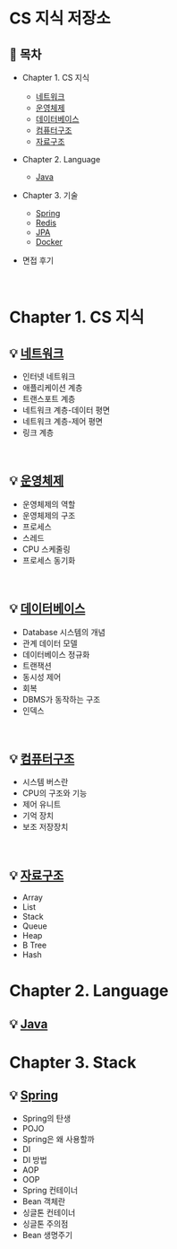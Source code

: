 # CS 지식 저장소

## :memo: 목차

- Chapter 1. CS 지식
  - [네트워크]()
  - [운영체제]()
  - [데이터베이스]()
  - [컴퓨터구조]()
  - [자료구조]()
- Chapter 2. Language
  - [Java]()
- Chapter 3. 기술
  - [Spring]()
  - [Redis]()
  - [JPA]()
  - [Docker]()

- 면접 후기
  

</br>

# Chapter 1. CS 지식
## :bulb: [네트워크]()
  - 인터넷 네트워크
  - 애플리케이션 계층
  - 트랜스포트 계층
  - 네트워크 계층-데이터 평면
  - 네트워크 계층-제어 평면
  - 링크 계층


</br>

## :bulb: [운영체제]()
  - 운영체제의 역할
  - 운영체제의 구조
  - 프로세스
  - 스레드
  - CPU 스케줄링
  - 프로세스 동기화


</br>

## :bulb: [데이터베이스]()
  - Database 시스템의 개념
  - 관계 데이터 모델
  - 데이터베이스 정규화
  - 트랜잭션
  - 동시성 제어
  - 회복
  - DBMS가 동작하는 구조
  - 인덱스

</br>

## :bulb: [컴퓨터구조]()  
  - 시스템 버스란
  - CPU의 구조와 기능
  - 제어 유니트
  - 기억 장치
  - 보조 저장장치

</br>

## :bulb: [자료구조]()
  - Array
  - List
  - Stack
  - Queue
  - Heap
  - B Tree
  - Hash


# Chapter 2. Language
## :bulb: [Java]()


# Chapter 3. Stack
## :bulb: [Spring]()
  - Spring의 탄생
  - POJO
  - Spring은 왜 사용할까
  - DI
  - DI 방법
  - AOP
  - OOP
  - Spring 컨테이너
  - Bean 객체란
  - 싱글톤 컨테이너
  - 싱글톤 주의점
  - Bean 생명주기
